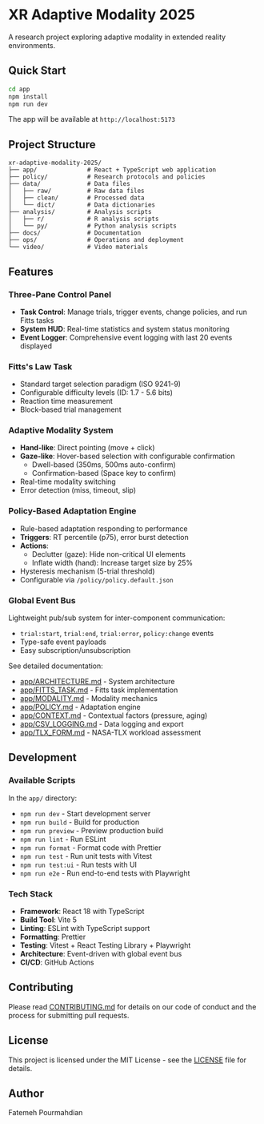 # XR Adaptive Modality 2025

A research project exploring adaptive modality in extended reality environments.

## Quick Start

```bash
cd app
npm install
npm run dev
```

The app will be available at `http://localhost:5173`

## Project Structure

```
xr-adaptive-modality-2025/
├── app/              # React + TypeScript web application
├── policy/           # Research protocols and policies
├── data/             # Data files
│   ├── raw/          # Raw data files
│   ├── clean/        # Processed data
│   └── dict/         # Data dictionaries
├── analysis/         # Analysis scripts
│   ├── r/            # R analysis scripts
│   └── py/           # Python analysis scripts
├── docs/             # Documentation
├── ops/              # Operations and deployment
└── video/            # Video materials
```

## Features

### Three-Pane Control Panel

- **Task Control**: Manage trials, trigger events, change policies, and run Fitts tasks
- **System HUD**: Real-time statistics and system status monitoring
- **Event Logger**: Comprehensive event logging with last 20 events displayed

### Fitts's Law Task

- Standard target selection paradigm (ISO 9241-9)
- Configurable difficulty levels (ID: 1.7 - 5.6 bits)
- Reaction time measurement
- Block-based trial management

### Adaptive Modality System

- **Hand-like**: Direct pointing (move + click)
- **Gaze-like**: Hover-based selection with configurable confirmation
  - Dwell-based (350ms, 500ms auto-confirm)
  - Confirmation-based (Space key to confirm)
- Real-time modality switching
- Error detection (miss, timeout, slip)

### Policy-Based Adaptation Engine

- Rule-based adaptation responding to performance
- **Triggers**: RT percentile (p75), error burst detection
- **Actions**:
  - Declutter (gaze): Hide non-critical UI elements
  - Inflate width (hand): Increase target size by 25%
- Hysteresis mechanism (5-trial threshold)
- Configurable via `/policy/policy.default.json`

### Global Event Bus

Lightweight pub/sub system for inter-component communication:
- `trial:start`, `trial:end`, `trial:error`, `policy:change` events
- Type-safe event payloads
- Easy subscription/unsubscription

See detailed documentation:
- [app/ARCHITECTURE.md](app/ARCHITECTURE.md) - System architecture
- [app/FITTS_TASK.md](app/FITTS_TASK.md) - Fitts task implementation
- [app/MODALITY.md](app/MODALITY.md) - Modality mechanics
- [app/POLICY.md](app/POLICY.md) - Adaptation engine
- [app/CONTEXT.md](app/CONTEXT.md) - Contextual factors (pressure, aging)
- [app/CSV_LOGGING.md](app/CSV_LOGGING.md) - Data logging and export
- [app/TLX_FORM.md](app/TLX_FORM.md) - NASA-TLX workload assessment

## Development

### Available Scripts

In the `app/` directory:

- `npm run dev` - Start development server
- `npm run build` - Build for production
- `npm run preview` - Preview production build
- `npm run lint` - Run ESLint
- `npm run format` - Format code with Prettier
- `npm run test` - Run unit tests with Vitest
- `npm run test:ui` - Run tests with UI
- `npm run e2e` - Run end-to-end tests with Playwright

### Tech Stack

- **Framework**: React 18 with TypeScript
- **Build Tool**: Vite 5
- **Linting**: ESLint with TypeScript support
- **Formatting**: Prettier
- **Testing**: Vitest + React Testing Library + Playwright
- **Architecture**: Event-driven with global event bus
- **CI/CD**: GitHub Actions

## Contributing

Please read [CONTRIBUTING.md](CONTRIBUTING.md) for details on our code of conduct and the process for submitting pull requests.

## License

This project is licensed under the MIT License - see the [LICENSE](LICENSE) file for details.

## Author

Fatemeh Pourmahdian


